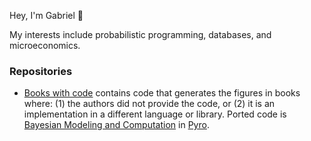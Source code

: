 Hey, I'm Gabriel 👋

My interests include probabilistic programming, databases, and microeconomics.

### Repositories
- [Books with code](https://github.com/GStechschulte/books-with-code) contains code that generates the figures in books where: (1) the authors did not provide the code, or (2) it is an implementation in a different language or library. Ported code is [Bayesian Modeling and Computation](https://bayesiancomputationbook.com/welcome.html) in [Pyro](https://pyro.ai).
